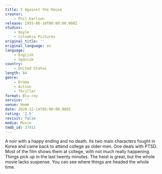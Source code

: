 ```yaml
---
title: 5 Against the House
creator:
    - Phil Karlson
release: 1955-06-10T00:00:00.000Z
studios:
    - Dayle
    - Columbia Pictures
original_title: ''
original_language: en
language:
    - English
    - Spanish
country:
    - United States
length: 84
genre:
    - Drama
    - Action
    - Thriller
format: Blu-ray
service: ''
venue: Home
date: 2020-12-14T05:00:00.000Z
rating: '2.5'
revisit: false
media: Movie
tmdb_id: 37911
---
```


A noir with a happy ending and no death. Its two main characters fought in Korea and came back to attend college as older men. One deals with PTSD. Most of the film shows them at college, with not much really happening. Things pick up in the last twenty minutes. The heist is great, but the whole movie lacks suspense. You can see where things are headed the whole time.
